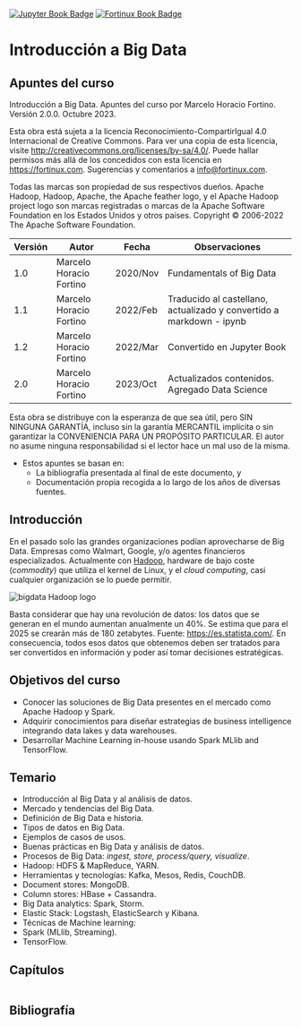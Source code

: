 [![Jupyter Book Badge](https://jupyterbook.org/badge.svg)](<https://jupyterbook.org/intro.html>)
[![Fortinux Book Badge](https://fortinux.com/FortinuxBook.svg)](<https://fortinux.github.io/bigdata-book/intro.html>) 

# Introducción a Big Data
## Apuntes del curso

Introducción a Big Data. Apuntes del curso por Marcelo Horacio Fortino. Versión 2.0.0. Octubre 2023.    

Esta obra está sujeta a la licencia Reconocimiento-CompartirIgual 4.0 Internacional de Creative Commons. Para ver una copia de esta licencia, visite <http://creativecommons.org/licenses/by-sa/4.0/>. Puede hallar permisos más allá de los concedidos con esta licencia en <https://fortinux.com>. Sugerencias y comentarios a <info@fortinux.com>.     

Todas las marcas son propiedad de sus respectivos dueños. Apache Hadoop, Hadoop, Apache, the Apache feather logo, y el Apache Hadoop project logo son marcas registradas o marcas de la Apache Software Foundation en los Estados Unidos y otros países. Copyright © 2006-2022 The Apache Software Foundation.    
    
| Versión | Autor | Fecha | Observaciones |
|------- | ---------------- | -------- | -----------|
| 1.0 | Marcelo Horacio Fortino | 2020/Nov | Fundamentals of Big Data |
| 1.1 | Marcelo Horacio Fortino | 2022/Feb | Traducido al castellano, actualizado y convertido a markdown - ipynb |    
| 1.2 | Marcelo Horacio Fortino | 2022/Mar | Convertido en Jupyter Book |    
| 2.0 | Marcelo Horacio Fortino | 2023/Oct | Actualizados contenidos. Agregado Data Science |    


Esta obra se distribuye con la esperanza de que sea útil, pero SIN NINGUNA GARANTÍA, incluso sin la garantía MERCANTIL implícita o sin garantizar la CONVENIENCIA PARA UN PROPÓSITO PARTICULAR. El autor no asume ninguna responsabilidad si el lector hace un mal uso de la misma.    
    
- Estos apuntes se basan en: 
    - La bibliografía presentada al final de este documento, y
    - Documentación propia recogida a lo largo de los años de diversas fuentes.
    
## Introducción
En el pasado solo las grandes organizaciones podían aprovecharse de Big Data. Empresas  como Walmart, Google, y/o agentes financieros especializados. Actualmente con [Hadoop](https://hadoop.apache.org/ "Hadoop"), hardware de bajo coste (*commodity*) que utiliza el kernel de Linux, y el *cloud computing*, casi cualquier organización se lo puede permitir.

![bigdata Hadoop logo](https://fortinux.com/wp-content/uploads/2020/11/bigdata-Hadoop_logo-300x78.png)

Basta considerar que hay una revolución de datos: los datos que se generan en el mundo aumentan anualmente un 40%.  Se estima que para el 2025 se crearán más de 180 zetabytes. Fuente: <https://es.statista.com/>. En consecuencia, todos esos datos que obtenemos deben ser tratados para ser convertidos en información y poder así tomar decisiones estratégicas.

## Objetivos del curso    

- Conocer las soluciones de Big Data presentes en el mercado como Apache Hadoop y Spark.
- Adquirir conocimientos para diseñar estrategias de business intelligence integrando data lakes y data warehouses.
- Desarrollar Machine Learning in-house usando Spark MLlib and TensorFlow.    
    
## Temario    
    
- Introducción al Big Data y al análisis de datos.
- Mercado y tendencias del Big Data.
- Definición de Big Data e historia.
- Tipos de datos en Big Data.
- Ejemplos de casos de usos.
- Buenas prácticas en Big Data y análisis de datos.
- Procesos de Big Data: *ingest, store, process/query, visualize*.
- Hadoop: HDFS & MapReduce, YARN.
- Herramientas y tecnologías: Kafka, Mesos, Redis, CouchDB.
- Document stores: MongoDB.
- Column stores: HBase + Cassandra.
- Big Data analytics: Spark, Storm.
- Elastic Stack: Logstash, ElasticSearch y Kibana.
- Técnicas de Machine learning:
- Spark (MLlib, Streaming).
- TensorFlow.    

## Capítulos
```{tableofcontents}
```
## Bibliografía
```{bibliography}
```
